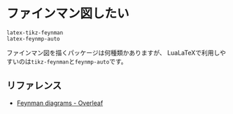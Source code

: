 # ファインマン図したい

```{toctree}
latex-tikz-feynman
latex-feynmp-auto
```

ファインマン図を描くパッケージは何種類かありますが、
LuaLaTeXで利用しやすいのは`tikz-feynman`と`feynmp-auto`です。

## リファレンス

- [Feynman diagrams - Overleaf](https://www.overleaf.com/learn/latex/Feynman_diagrams)
